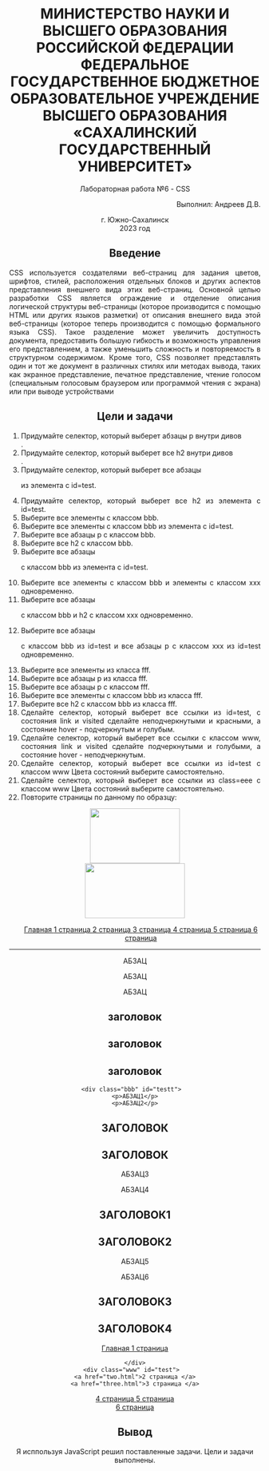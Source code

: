 <h1 align= "center"> МИНИСТЕРСТВО НАУКИ И ВЫСШЕГО ОБРАЗОВАНИЯ РОССИЙСКОЙ ФЕДЕРАЦИИ ФЕДЕРАЛЬНОЕ ГОСУДАРСТВЕННОЕ БЮДЖЕТНОЕ ОБРАЗОВАТЕЛЬНОЕ УЧРЕЖДЕНИЕ ВЫСШЕГО ОБРАЗОВАНИЯ «САХАЛИНСКИЙ ГОСУДАРСТВЕННЫЙ УНИВЕРСИТЕТ»</h1>
<p align= "center">Лабораторная работа №6 - CSS</p>
<p align= "right">Выполнил: Андреев Д.В.</p>
<p align="center">г. Южно-Сахалинск <br> 2023 год</p>
<h2 style="text-align: center">Введение</h2>
<p align="justify">CSS используется создателями веб-страниц для задания цветов, шрифтов, стилей, расположения отдельных блоков и других аспектов представления внешнего вида этих веб-страниц. Основной целью разработки CSS является ограждение и отделение описания логической структуры веб-страницы (которое производится с помощью HTML или других языков разметки) от описания внешнего вида этой веб-страницы (которое теперь производится с помощью формального языка CSS). Такое разделение может увеличить доступность документа, предоставить большую гибкость и возможность управления его представлением, а также уменьшить сложность и повторяемость в структурном содержимом.
Кроме того, CSS позволяет представлять один и тот же документ в различных стилях или методах вывода, таких как экранное представление, печатное представление, чтение голосом (специальным голосовым браузером или программой чтения с экрана) или при выводе устройствами</p>
<h2 style="text-align: center">Цели и задачи</h2>
<ol align="justify">
    <li>
       Придумайте селектор, который выберет абзацы p внутри дивов <div>.
    </li>
    <li>
        Придумайте селектор, который выберет все h2 внутри дивов <div>.
    </li>
    <li>
       Придумайте селектор, который выберет все абзацы <p> из элемента с id=test.
    </li>
    <li>
       Придумайте селектор, который выберет все h2 из элемента с id=test.
    </li>
    <li>
       Выберите все элементы с классом bbb. 
    </li>
    <li>
       Выберите все элементы с классом bbb из элемента с id=test.
    </li>
    <li>
       Выберите все абзацы p с классом bbb.
    </li>
    <li>
        Выберите все h2 с классом bbb.
    </li>
    <li>
       Выберите все абзацы <p> с классом bbb из элемента с id=test.
    </li>
    <li>
        Выберите все элементы с классом bbb и элементы с классом xxx одновременно.
    </li>
    <li>
       Выберите все абзацы <p> с классом bbb и h2 с классом xxx одновременно.
    </li>
    <li>
      Выберите все абзацы <p> с классом bbb из id=test и все абзацы p с классом xxx из id=test одновременно.
    </li>
    <li>
     	Выберите все элементы из класса fff.
    </li>
    <li>
        	Выберите все абзацы p из класса fff.
    </li>
    <li>
        	Выберите все абзацы p с классом fff.
    </li>
    <li>
     	Выберите все элементы с классом bbb из класса fff.
    </li>
    <li>
       	Выберите все h2 с классом bbb из класса fff.
    </li>
    <li>
       	Сделайте селектор, который выберет все ссылки из id=test, с состояния link и visited сделайте неподчеркнутыми и красными, а состояние hover - подчеркнутым и голубым.
    </li>
    <li>
        Сделайте селектор, который выберет все ссылки с классом www, состояния link и visited сделайте подчеркнутыми и голубыми, а состояние hover - неподчеркнутым.
    </li>
    <li>
      	 Сделайте селектор, который выберет все ссылки из id=test с классом www Цвета состояний выберите самостоятельно.
    </li>
    <li>
        Сделайте селектор, который выберет все ссылки из class=eee с классом www Цвета состояний выберите самостоятельно.
    </li>
    <li>
      	Повторите страницы по данному по образцу:
    </li>
   
</ol>


<p>
<html> 
<head> 
    <link rel="stylesheet" href="index.css">
<title>DZAGOLOVKI</title>
</head>
<style>
body {
        background-image: url('qwe.jpg'); 
        background-repeat: no-repeat;
		text-align:center;
      }
</style>
   <div class="su" ><img src="qw.gif"  width="180" height="110"></div>
   <div class="sus" ><img src="qw1.gif"  width="200" height="110"></div>
   <div class="menu" >
 <ul >
 <a href="index.html">Главная </a>
<a href="one.html">1 страница </a>
<a href="two.html">2 страница </a>
<a href="three.html">3 страница </a>
<a href="for.html">4 страница </a>
<a href="five.html">5 страница </a>
<a href="six.html">6 страница </a>
</ul>

</div>
<hr>
 <div class="heading" id="testqq">
 <p>АБЗАЦ</p>
  <p>АБЗАЦ</p>
   <p>АБЗАЦ</p>
 <h2>заголовок</h2>
   <h2>заголовок</h2>
    <h2>заголовок</h2>
</div>

	<div class="bbb" id="testt">  
	<p>АБЗАЦ1</p>
	<p>АБЗАЦ2</p>
   <h2>ЗАГОЛОВОК</h2>
   <h2>ЗАГОЛОВОК</h2>
    </div>
	<div class="xxx" id="tests">  
	<p>АБЗАЦ3</p>
	<p>АБЗАЦ4</p>
   <h2>ЗАГОЛОВОК1</h2>
   <h2>ЗАГОЛОВОК2</h2>
    </div>
<div class="fff" id="testq">  
	<p>АБЗАЦ5</p>
	<p>АБЗАЦ6</p>
   <h2>ЗАГОЛОВОК3</h2>
   <h2>ЗАГОЛОВОК4</h2>
   <a href="index.html" >Главная </a>
	<a href="one.html">1 страница </a>
	
    </div>
	<div class="www" id="test">  
	<a href="two.html">2 страница </a>
	<a href="three.html">3 страница </a>
   </div>
   
   <div id="test">  
	<a href="for.html" class="wwww">4 страница </a>
	<a href="five.html">5 страница </a>
   </div>
   <div class="eee" >  
   <a href="six.html" class="www">6 страница </a>
      </div>
</body>

</html> 
</p>

<h2 style="text-align: center">Вывод</h2>

Я исппользуя JavaScript решил поставленные задачи. Цели и задачи выполнены. 
